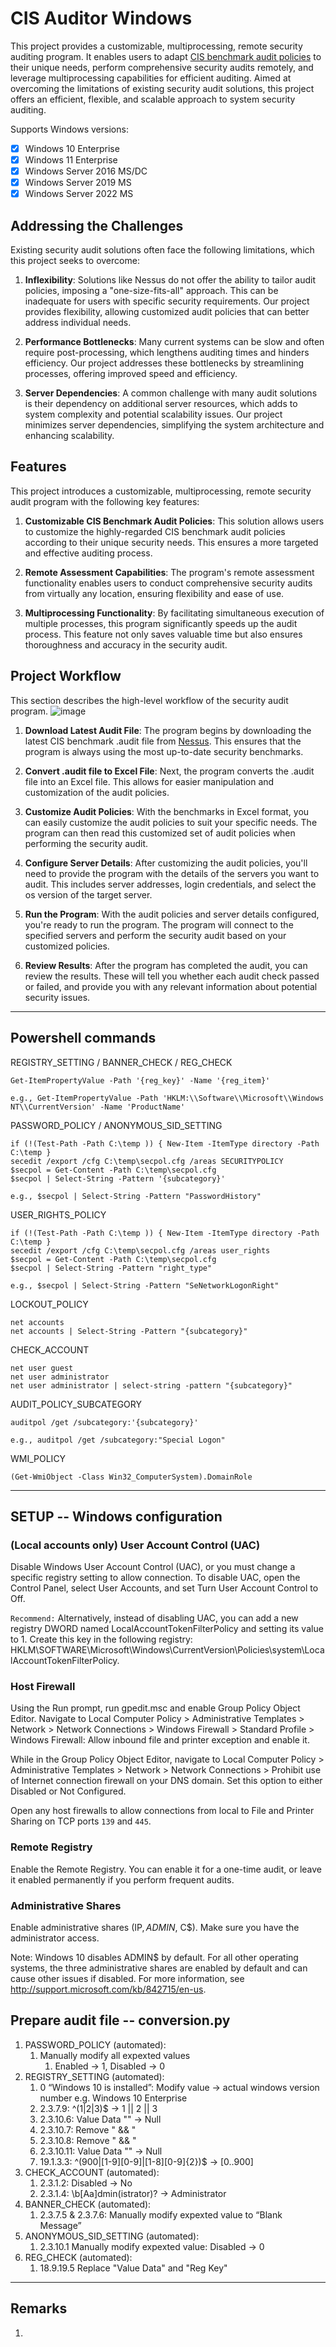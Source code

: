 # CIS Auditor Windows

This project provides a customizable, multiprocessing, remote security auditing program. It enables users to adapt [CIS benchmark audit policies](https://www.cisecurity.org/cis-benchmarks) to their unique needs, perform comprehensive security audits remotely, and leverage multiprocessing capabilities for efficient auditing. Aimed at overcoming the limitations of existing security audit solutions, this project offers an efficient, flexible, and scalable approach to system security auditing.

Supports Windows versions:
- [x] Windows 10 Enterprise
- [x] Windows 11 Enterprise
- [x] Windows Server 2016 MS/DC
- [x] Windows Server 2019 MS
- [x] Windows Server 2022 MS

## Addressing the Challenges

Existing security audit solutions often face the following limitations, which this project seeks to overcome:

1. **Inflexibility**: Solutions like Nessus do not offer the ability to tailor audit policies, imposing a "one-size-fits-all" approach. This can be inadequate for users with specific security requirements. Our project provides flexibility, allowing customized audit policies that can better address individual needs.

2. **Performance Bottlenecks**: Many current systems can be slow and often require post-processing, which lengthens auditing times and hinders efficiency. Our project addresses these bottlenecks by streamlining processes, offering improved speed and efficiency.

3. **Server Dependencies**: A common challenge with many audit solutions is their dependency on additional server resources, which adds to system complexity and potential scalability issues. Our project minimizes server dependencies, simplifying the system architecture and enhancing scalability.

## Features

This project introduces a customizable, multiprocessing, remote security audit program with the following key features:

1. **Customizable CIS Benchmark Audit Policies**: This solution allows users to customize the highly-regarded CIS benchmark audit policies according to their unique security needs. This ensures a more targeted and effective auditing process.

2. **Remote Assessment Capabilities**: The program's remote assessment functionality enables users to conduct comprehensive security audits from virtually any location, ensuring flexibility and ease of use.

3. **Multiprocessing Functionality**: By facilitating simultaneous execution of multiple processes, this program significantly speeds up the audit process. This feature not only saves valuable time but also ensures thoroughness and accuracy in the security audit.

## Project Workflow

This section describes the high-level workflow of the security audit program.
![image](https://github.com/Myohannn/CIS_Benchmark_Assessor_Win/assets/60417289/72330883-3713-4d90-8446-c6cbe0ce239c)


1. **Download Latest Audit File**: The program begins by downloading the latest CIS benchmark .audit file from [Nessus](https://www.tenable.com/audits/search?q=type%3A%28CIS%29+AND+display_name%3A%28L1%29+AND+plugin%3A%28Windows%29&sort=&page=1). This ensures that the program is always using the most up-to-date security benchmarks.

2. **Convert .audit file to Excel File**: Next, the program converts the .audit file into an Excel file. This allows for easier manipulation and customization of the audit policies.

3. **Customize Audit Policies**: With the benchmarks in Excel format, you can easily customize the audit policies to suit your specific needs. The program can then read this customized set of audit policies when performing the security audit.

4. **Configure Server Details**: After customizing the audit policies, you'll need to provide the program with the details of the servers you want to audit. This includes server addresses, login credentials, and select the os version of the target server.

5. **Run the Program**: With the audit policies and server details configured, you're ready to run the program. The program will connect to the specified servers and perform the security audit based on your customized policies.

6. **Review Results**: After the program has completed the audit, you can review the results. These will tell you whether each audit check passed or failed, and provide you with any relevant information about potential security issues.


***
## Powershell commands

REGISTRY_SETTING / BANNER_CHECK / REG_CHECK

    
    Get-ItemPropertyValue -Path '{reg_key}' -Name '{reg_item}'
    
    e.g., Get-ItemPropertyValue -Path 'HKLM:\\Software\\Microsoft\\Windows NT\\CurrentVersion' -Name 'ProductName'
    
    
PASSWORD_POLICY / ANONYMOUS_SID_SETTING
      
    if (!(Test-Path -Path C:\temp )) { New-Item -ItemType directory -Path C:\temp }
    secedit /export /cfg C:\temp\secpol.cfg /areas SECURITYPOLICY
    $secpol = Get-Content -Path C:\temp\secpol.cfg
    $secpol | Select-String -Pattern '{subcategory}'
    
    e.g., $secpol | Select-String -Pattern "PasswordHistory"
    
USER_RIGHTS_POLICY

    if (!(Test-Path -Path C:\temp )) { New-Item -ItemType directory -Path C:\temp }
    secedit /export /cfg C:\temp\secpol.cfg /areas user_rights
    $secpol = Get-Content -Path C:\temp\secpol.cfg
    $secpol | Select-String -Pattern "right_type"
    
    e.g., $secpol | Select-String -Pattern "SeNetworkLogonRight"
    
LOCKOUT_POLICY

    net accounts
    net accounts | Select-String -Pattern "{subcategory}"
    
CHECK_ACCOUNT

    net user guest
    net user administrator
    net user administrator | select-string -pattern "{subcategory}"
    
AUDIT_POLICY_SUBCATEGORY
      
    auditpol /get /subcategory:'{subcategory}'

    e.g., auditpol /get /subcategory:"Special Logon"

WMI_POLICY
    
    (Get-WmiObject -Class Win32_ComputerSystem).DomainRole
    


***
## SETUP -- Windows configuration

### (Local accounts only) User Account Control (UAC)
Disable Windows User Account Control (UAC), or you must change a specific registry setting to allow connection. To disable UAC, open the Control Panel, select User Accounts, and set Turn User Account Control to Off.

`Recommend:` Alternatively, instead of disabling UAC, you can add a new registry DWORD named LocalAccountTokenFilterPolicy and setting its value to 1. Create this key in the following registry: HKLM\SOFTWARE\Microsoft\Windows\CurrentVersion\Policies\system\LocalAccountTokenFilterPolicy. 

### Host Firewall
Using the Run prompt, run gpedit.msc and enable Group Policy Object Editor. Navigate to Local Computer Policy > Administrative Templates > Network > Network Connections > Windows Firewall > Standard Profile > Windows Firewall: Allow inbound file and printer exception and enable it.

While in the Group Policy Object Editor, navigate to Local Computer Policy > Administrative Templates > Network > Network Connections > Prohibit use of Internet connection firewall on your DNS domain. Set this option to either Disabled or Not Configured.

Open any host firewalls to allow connections from local to File and Printer Sharing on TCP ports `139` and `445`.

### Remote Registry
Enable the Remote Registry. You can enable it for a one-time audit, or leave it enabled permanently if you perform frequent audits.

### Administrative Shares
Enable administrative shares (IP$, ADMIN$, C$). Make sure you have the administrator access.

Note: Windows 10 disables ADMIN$ by default. For all other operating systems, the three administrative shares are enabled by default and can cause other issues if disabled. For more information, see http://support.microsoft.com/kb/842715/en-us.

## Prepare audit file -- conversion.py
1. PASSWORD_POLICY (automated):
    1. Manually modify all expexted values
        1. Enabled → 1, Disabled → 0
2. REGISTRY_SETTING (automated):
    1. 0 “Windows 10 is installed”: Modify value → actual windows version number e.g. Windows 10 Enterprise
    2. 2.3.7.9: ^(1|2|3)$ → 1 || 2 || 3
    3. 2.3.10.6: Value Data "" → Null
    4. 2.3.10.7: Remove " && "
    5. 2.3.10.8: Remove " && "
    6. 2.3.10.11: Value Data "" → Null
    7. 19.1.3.3: ^(900|[1-9][0-9]|[1-8][0-9]{2})$ → [0..900]
3. CHECK_ACCOUNT (automated): 
    1. 2.3.1.2: Disabled → No
    2. 2.3.1.4: \b[Aa]dmin(istrator)? → Administrator
4.  BANNER_CHECK (automated):
    1. 2.3.7.5 & 2.3.7.6: Manually modify expexted value to “Blank Message”
5. ANONYMOUS_SID_SETTING (automated): 
    1. 2.3.10.1 Manually modify expexted value: Disabled → 0
6. REG_CHECK (automated):
    1. 18.9.19.5 Replace "Value Data" and "Reg Key" 
  
***

## Remarks
1. 
